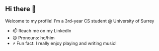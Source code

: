 ## Hi there 👋
Welcome to my profile! I'm a 3rd-year CS student @ University of Surrey

- 📫 Reach me on my LinkedIn 
- 😄 Pronouns: he/him
- ⚡ Fun fact: I really enjoy playing and writing music!
